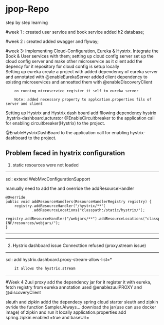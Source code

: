 # jpop-Repo
step by step learning 

#week 1 :
created user service and book service added h2 database;

#week 2 :
created added swagger and flyway;

#week 3: 
Implementing Cloud-Configuration, Eureka & Hystrix. Integrate the Book & User services with them;
setting up cloud config server
		set up the cloud config server and make other microservice as it client add the depency for it
		repository for cloud config is setup locally  
Setting up eureka
		create a project with added dependency of eureka server and annotated with @enableEurekaServer
		added client dependency to existing microservices and annoatted them with @enableDiscoveryClient
		
		on running microservice register it self to eureka server
		
		Note: added necessary property to applcation.properties fils of server and client
Setting up Hystrix and Hystrix dash board
add fllowing dependency
 hystrix ,hystrix-dashboard,acturator
 @EnableCircuitbreaker to the application call for enabling circuitbreaker(Hystrix) to the project.
 
		
	
 @EnableHystrixDashBoard to the application call for enabling hystrix-dashboard to the project.
 
 
 Problem faced in hystrix configuration
 ----------------------------------------------------------------------------------------------------------------------
 1. static resources were not loaded 
 ---------------------------------------------------------------------------------------------------------------------
 sol:   extend WebMvcConfigurationSupport
 
 manually need to add the and override the addResourceHandler
 
	@Override
    public void addResourceHandlers(ResourceHandlerRegistry registry) {
        registry.addResourceHandler("/hystrix/**")
                .addResourceLocations("classpath:/static/hystrix/");
        registry.addResourceHandler("/webjars/**").addResourceLocations("classpath:/META-INF/resources/webjars/");
    }  
 
---------------------------------------------------------------------------------------------------------------------		
----------------------------------------------------------------------------------------------------------------------
 2. Hystrix dashboard issue Connecttion refused (proxy.stream issue) 
 ---------------------------------------------------------------------------------------------------------------------
 sol:   add hystrix.dashboard.proxy-stream-allow-list=*
 
		it allows the hystrix.stream
 ------------------------------------------------------------------------------------------------------------------	
#Week 4
Zuul proxy
add the dependency jar for it register it with eureka, fetch registry from eureka 
annotation used @enablezuulPROXY and @discoveryClient


sleuth and zipkin
addd the dependecy spring cloud starter sleuth and zipkin 
ovride the function Sampler.Always...
download the jar(use can use docker image) of zipkin and run it locally
application.properties add 
spring.zipkin.enabled =true and baseUrl=<zipkin url>

		
